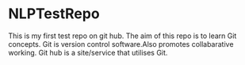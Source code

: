 # NLPTestRepo

This is my first test repo on git hub.
The aim of this repo is to learn Git concepts.
Git is version control software.Also promotes collabarative working.
Git hub is a site/service that utilises Git.
